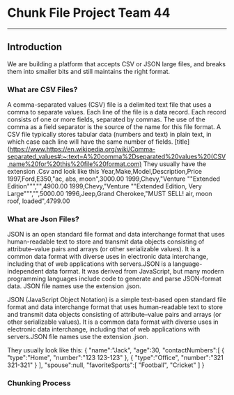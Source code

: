 # Chunk File Project Team 44
---
## Introduction
We are building a platform that accepts CSV or JSON large files, and breaks them into smaller bits and still maintains the right format. 

### What are CSV Files?
A comma-separated values (CSV) file is a delimited text file that uses a comma to separate values. Each line of the file is a data record. Each record consists of one or more fields, separated by commas. The use of the comma as a field separator is the source of the name for this file format. A CSV file typically stores tabular data (numbers and text) in plain text, in which case each line will have the same number of fields. [title](https://www.https://en.wikipedia.org/wiki/Comma-separated_values#:~:text=A%20comma%2Dseparated%20values%20(CSV,name%20for%20this%20file%20format.com)
They usually have the extension .Csv and look like this
Year,Make,Model,Description,Price
1997,Ford,E350,"ac, abs, moon",3000.00
1999,Chevy,"Venture ""Extended Edition""","",4900.00
1999,Chevy,"Venture ""Extended Edition, Very Large""","",5000.00
1996,Jeep,Grand Cherokee,"MUST SELL!
air, moon roof, loaded",4799.00

### What are Json Files?
JSON is an open standard file format and data interchange format that uses human-readable text to store and transmit data objects consisting of attribute–value pairs and arrays (or other serializable values). It is a common data format with diverse uses in electronic data interchange, including that of web applications with servers.JSON is a language-independent data format. It was derived from JavaScript, but many modern programming languages include code to generate and parse JSON-format data. JSON file names use the extension .json.


  JSON (JavaScript Object Notation) is a simple text-based open standard file format and data interchange format that uses human-readable text to store and transmit data objects consisting of attribute–value pairs and arrays (or other serializable values). It is a common data format with diverse uses in electronic data interchange, including that of web applications with servers.JSON file names use the extension .json.

They usually look like this:
{
   "name":"Jack",
   "age":30,
   "contactNumbers":[
      {
         "type":"Home",
         "number":"123 123-123"
      },
      {
         "type":"Office",
         "number":"321 321-321"
      }
   ],
   "spouse":null,
   "favoriteSports":[
      "Football",
      "Cricket"
   ]
}

### Chunking Process